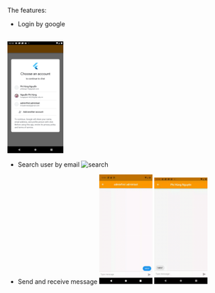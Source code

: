The features:

- Login by google
<br/>
  <img src="./external/login.png" alt="login" style="width: 25%; height: 25%;"/>

- Search user by email
  <img src="./external/search.gif" alt="search" style="width: 25%; height: 25%;"/>

- Send and receive message
  <img src="./external/send.gif" alt="send" style="width: 25%; height: 25%;"/>
  <img src="./external/receive.gif" alt="receive" style="width: 25%; height: 25%;"/>
